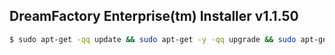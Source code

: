 ## DreamFactory Enterprise(tm) Installer v1.1.50

```bash
$ sudo apt-get -qq update && sudo apt-get -y -qq upgrade && sudo apt-get install -y -q php5 puppet git && git clone git@github.com:dreamfactorysoftware/dfe-installer
```
